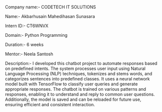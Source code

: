 Company name:- CODETECH IT SOLUTIONS

Name:- Akbarhusain Mahedihasan Sunasara

Intern ID:- CT6WNVX

Domain:- Python Programming

Duration:- 6 weeks

Mentor:- Neela Santosh

Description:- I developed this chatbot project to automate responses based on predefined intents. The system processes user input using Natural Language Processing (NLP) techniques, tokenizes and stems words, and categorizes sentences into predefined classes. It uses a neural network model built with TensorFlow to classify user queries and generate appropriate responses. The chatbot is trained on various patterns and responses, enabling it to understand and reply to common user questions. Additionally, the model is saved and can be reloaded for future use, ensuring efficient and consistent interaction.
